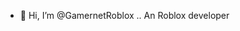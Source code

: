 - 👋 Hi, I’m @GamernetRoblox
 ..  An Roblox developer 
<!--- An website designer and gui designer 
GamernetRoblox/GamernetRoblox is a ✨ special ✨ repository because its `README.md` (this file) appears on your GitHub profile.
You can click the Preview link to take a look at your changes.
--->
